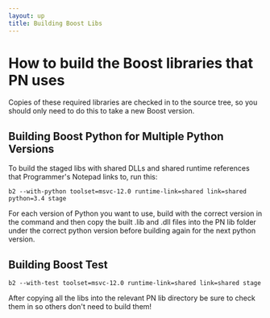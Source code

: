 ```yaml
---
layout: up
title: Building Boost Libs
---
```


# How to build the Boost libraries that PN uses

Copies of these required libraries are checked in to the source tree, so you should only need to do this to take a new Boost version.

## Building Boost Python for Multiple Python Versions

To build the staged libs with shared DLLs and shared runtime references that Programmer's Notepad links to, run this:

```
b2 --with-python toolset=msvc-12.0 runtime-link=shared link=shared python=3.4 stage
```

For each version of Python you want to use, build with the correct version in the command and then copy the built .lib and .dll files into the PN lib folder under the correct python version before building again for the next python version.

## Building Boost Test

```
b2 --with-test toolset=msvc-12.0 runtime-link=shared link=shared stage
```

After copying all the libs into the relevant PN lib directory be sure to check them in so others don't need to build them!
